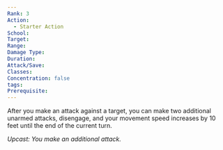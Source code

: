 ```yaml
---
Rank: 3
Action:
  - Starter Action
School: 
Target: 
Range: 
Damage Type: 
Duration: 
Attack/Save: 
Classes: 
Concentration: false
tags: 
Prerequisite:
---
```

After you make an attack against a target, you can make two additional unarmed attacks, disengage, and your movement speed increases by 10 feet until the end of the current turn.

*Upcast: You make an additional attack.*